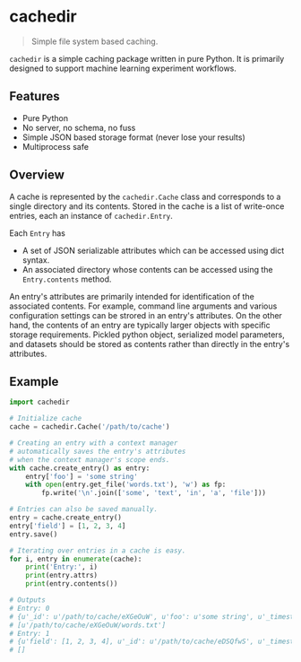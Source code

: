 # cachedir
> Simple file system based caching.

`cachedir` is a simple caching package written in pure Python.
It is primarily designed to support machine learning experiment workflows.

## Features
- Pure Python
- No server, no schema, no fuss
- Simple JSON based storage format (never lose your results)
- Multiprocess safe

## Overview
A cache is represented by the `cachedir.Cache` class and corresponds to a single directory and its contents.
Stored in the cache is a list of write-once entries, each an instance of `cachedir.Entry`.

Each `Entry` has
- A set of JSON serializable attributes which can be accessed using dict syntax.
- An associated directory whose contents can be accessed using the `Entry.contents` method.

An entry's attributes are primarily intended for identification of the associated contents.
For example, command line arguments and various configuration settings can be strored in an entry's attributes. 
On the other hand, the contents of an entry are typically larger objects with specific storage requirements. Pickled python object, serialized model parameters, and datasets should be stored as contents rather than directly in the entry's attributes.

## Example
```python
import cachedir

# Initialize cache
cache = cachedir.Cache('/path/to/cache')

# Creating an entry with a context manager
# automatically saves the entry's attributes
# when the context manager's scope ends.
with cache.create_entry() as entry:
    entry['foo'] = 'some string'
    with open(entry.get_file('words.txt'), 'w') as fp:
        fp.write('\n'.join(['some', 'text', 'in', 'a', 'file']))

# Entries can also be saved manually.
entry = cache.create_entry()
entry['field'] = [1, 2, 3, 4]
entry.save()

# Iterating over entries in a cache is easy.
for i, entry in enumerate(cache):
    print('Entry:', i)
    print(entry.attrs)
    print(entry.contents())

# Outputs
# Entry: 0
# {u'_id': u'/path/to/cache/eXGeOuW', u'foo': u'some string', u'_timestamp': 1492907367.568501}
# [u'/path/to/cache/eXGeOuW/words.txt']
# Entry: 1
# {u'field': [1, 2, 3, 4], u'_id': u'/path/to/cache/eDSQfwS', u'_timestamp': 1492907367.570358}
# []
```